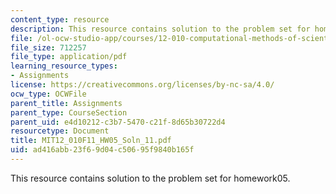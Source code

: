 ```yaml
---
content_type: resource
description: This resource contains solution to the problem set for homework05.
file: /ol-ocw-studio-app/courses/12-010-computational-methods-of-scientific-programming-fall-2011/ad416abb23f69d04c50695f9840b165f_MIT12_010F11_HW05_Soln_11.pdf
file_size: 712257
file_type: application/pdf
learning_resource_types:
- Assignments
license: https://creativecommons.org/licenses/by-nc-sa/4.0/
ocw_type: OCWFile
parent_title: Assignments
parent_type: CourseSection
parent_uid: e4d10212-c3b7-5470-c21f-8d65b30722d4
resourcetype: Document
title: MIT12_010F11_HW05_Soln_11.pdf
uid: ad416abb-23f6-9d04-c506-95f9840b165f
---
```

This resource contains solution to the problem set for homework05.
